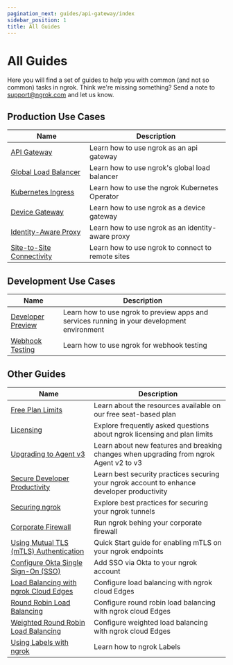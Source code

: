 ```yaml
---
pagination_next: guides/api-gateway/index
sidebar_position: 1
title: All Guides
---
```


# All Guides

Here you will find a set of guides to help you with common (and not so common) tasks in ngrok. Think we're missing something? Send a note to [support@ngrok.com](mailto:support@ngrok.com) and let us know.

## Production Use Cases

| Name                                                   | Description                                       |
| ------------------------------------------------------ | ------------------------------------------------- |
| [API Gateway](api-gateway)                             | Learn how to use ngrok as an api gateway          |
| [Global Load Balancer](global-load-balancer)           | Learn how to use ngrok's global load balancer     |
| [Kubernetes Ingress](kubernetes-ingress)               | Learn how to use the ngrok Kubernetes Operator    |
| [Device Gateway](/guides/device-gateway)               | Learn how to use ngrok as a device gateway        |
| [Identity-Aware Proxy](identity-aware-proxy)           | Learn how to use ngrok as an identity-aware proxy |
| [Site-to-Site Connectivity](site-to-site-connectivity) | Learn how to use ngrok to connect to remote sites |

## Development Use Cases

| Name                                   | Description                                                                                 |
| -------------------------------------- | ------------------------------------------------------------------------------------------- |
| [Developer Preview](developer-preview) | Learn how to use ngrok to preview apps and services running in your development environment |
| [Webhook Testing](webhook-testing)     | Learn how to use ngrok for webhook testing                                                  |

## Other Guides
| Name                                                                                                            | Description                                                                                 |
|-----------------------------------------------------------------------------------------------------------------|---------------------------------------------------------------------------------------------|
| [Free Plan Limits](other-guides/limits.md)                                                                      | Learn about the resources available on our free seat-based plan                             |
| [Licensing](other-guides/licensing.md)                                                                          | Explore frequently asked questions about ngrok licensing and plan limits                    |
| [Upgrading to Agent v3](other-guides/upgrade-v2-v3.md)                                                          | Learn about new features and breaking changes when upgrading from ngrok Agent v2 to v3 |
| [Secure Developer Productivity](other-guides/security-dev-productivity)                                         | Learn best security practices securing your ngrok account to enhance developer productivity |
| [Securing ngrok](other-guides/securing-your-tunnels.md)                                                         | Explore best practices for securing your ngrok tunnels                                      |
| [Corporate Firewall](other-guides/running-behind-firewalls.md)                                                  | Run ngrok behing your corporate firewall                                                    |
| [Using Mutual TLS (mTLS) Authentication](other-guides/using-mtls-authentication.md)                             | Quick Start guide for enabling mTLS on your ngrok endpoints                                 |
| [Configure Okta Single Sign-On (SSO)](other-guides/dashboard-sso-okta-setup.md)                                 | Add SSO via Okta to your ngrok account                                                      |
| [Load Balancing with ngrok Cloud Edges](other-guides/load-balancing-with-cloud-edges.md)                        | Configure load balancing with ngrok cloud Edges                                             |
| [Round Robin Load Balancing](other-guides/hot-to-round-robin-load-balance-with-ngrok-cloud-edges.mdx)           | Configure round robin load balancing with ngrok cloud Edges                                 |
| [Weighted Round Robin Load Balancing](other-guides/how-to-do-weighted-load-balancing-with-ngrok-cloud-edges.md) | Configure weighted load balancing with ngrok cloud Edges                                    |
| [Using Labels with ngrok](other-guides/using-labels-within-ngrok.md)                                            | Learn how to ngrok Labels |

